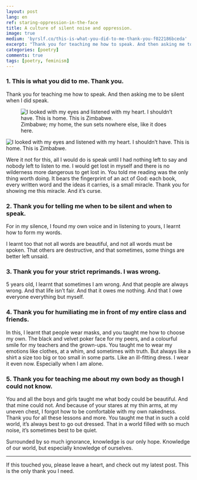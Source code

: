 ```yaml
---
layout: post
lang: en
ref: staring-oppression-in-the-face
title: A culture of silent noise and oppression.
image: true
medium: 'byrslf.co/this-is-what-you-did-to-me-thank-you-f022186bceda'
excerpt: "Thank you for teaching me how to speak. And then asking me to be silent when I did speak. For everyone who has looked oppression in the face."
categories: [poetry]
comments: true
tags: [poetry, feminism]
---
```


### 1. This is what you did to me. Thank you.
Thank you for teaching me how to speak. And then asking me to be silent when I did speak.

<figure class="sidebar">
  <img
  	srcset="{{ site.assets }}{{ site.images }}this-is-what-you-did-to-me-large.jpg 2000w,
  	        {{ site.assets }}{{ site.images }}this-is-what-you-did-to-me.jpg 1000w,
  	        {{ site.assets }}{{ site.images }}this-is-what-you-did-to-me-small.jpg 500w"
    sizes="(min-width: 769px): 25vw, calc(100vw - 4rem)"
  	src="{{ site.assets }}{{ site.images }}this-is-what-you-did-to-me.jpg"
  	alt="I looked with my eyes and listened with my heart. I shouldn’t have. This is home. This is Zimbabwe.">
  <figcaption>Zimbabwe; my home, the sun sets nowhere else, like it does here.</figcaption>
</figure>

![I looked with my eyes and listened with my heart. I shouldn’t have. This is home. This is Zimbabwe.](https://cdn-images-1.medium.com/max/1000/1*SKRgof8_YJA6RppMCYK-fQ.jpeg)


 Were it not for this, all I would do is speak until I had nothing left to say and nobody left to listen to me. I would get lost in myself and there is no wilderness more dangerous to get lost in. You told me reading was the only thing worth doing. It bears the fingerprint of an act of God: each book, every written word and the ideas it carries, is a small miracle. Thank you for showing me this miracle. And it’s curse.



### 2. Thank you for telling me when to be silent and when to speak.
For in my silence, I found my own voice and in listening to yours, I learnt how to form my words.


I learnt too that not all words are beautiful, and not all words must be spoken. That others are destructive, and that sometimes, some things are better left unsaid.



### 3. Thank you for your strict reprimands. I was wrong.
5 years old, I learnt that sometimes I am wrong. And that people are always wrong. And that life isn’t fair. And that it owes me nothing. And that I owe everyone everything but myself.



### 4. Thank you for humiliating me in front of my entire class and friends.
In this, I learnt that people wear masks, and you taught me how to choose my own. The black and velvet poker face for my peers, and a colourful smile for my teachers and the grown-ups. You taught me to wear my emotions like clothes, at a whim, and sometimes with truth. But always like a shirt a size too big or too small in some parts. Like an ill-fitting dress. I wear it even now. Especially when I am alone.



### 5. Thank you for teaching me about my own body as though I could not know.

You and all the boys and girls taught me what body could be beautiful. And that mine could not. And because of your stares at my thin arms, at my uneven chest, I forgot how to be comfortable with my own nakedness. 
Thank you for all these lessons and more. You taught me that in such a cold world, it’s always best to go out dressed. That in a world filled with so much noise, it’s sometimes best to be quiet.


Surrounded by so much ignorance, knowledge is our only hope. Knowledge of our world, but especially knowledge of ourselves.


---

If this touched you, please leave a heart, and check out my latest post. This is the only thank you I need.
